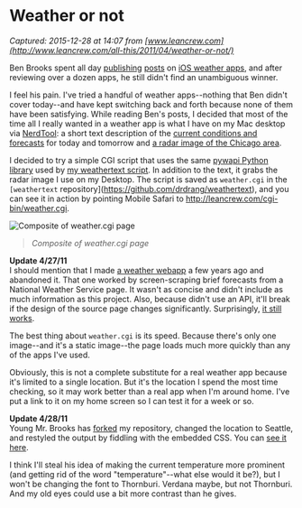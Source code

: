 # Weather or not

_Captured: 2015-12-28 at 14:07 from [www.leancrew.com](http://www.leancrew.com/all-this/2011/04/weather-or-not/)_

Ben Brooks spent all day [publishing](http://brooksreview.net/2011/04/weather/) [posts](http://brooksreview.net/2011/04/seasonality/) on [iOS weather apps](http://brooksreview.net/2011/04/weather-follow-up/), and after reviewing over a dozen apps, he still didn't find an unambiguous winner.

I feel his pain. I've tried a handful of weather apps--nothing that Ben didn't cover today--and have kept switching back and forth because none of them have been satisfying. While reading Ben's posts, I decided that most of the time all I really wanted in a weather app is what I have on my Mac desktop via [NerdTool](http://mutablecode.com/apps/nerdtool): a short text description of the [current conditions and forecasts](http://www.leancrew.com/all-this/2011/03/nerdtool-picts-and-buddhism/) for today and tomorrow and [a radar image of the Chicago area](http://www.leancrew.com/all-this/2011/03/desktop-radar-image-via-nerdtool/).

I decided to try a simple CGI script that uses the same [pywapi Python library](http://code.google.com/p/python-weather-api/) used by [my weathertext script](https://github.com/drdrang/weathertext). In addition to the text, it grabs the radar image I use on my Desktop. The script is saved as `weather.cgi` in the `[weathertext` repository](https://github.com/drdrang/weathertext), and you can see it in action by pointing Mobile Safari to <http://leancrew.com/cgi-bin/weather.cgi>.

![Composite of weather.cgi page](http://www.leancrew.com/all-this/images2011/weather-cgi.png)

> _Composite of weather.cgi page_

**Update 4/27/11**  
I should mention that I made [a weather webapp](http://www.leancrew.com/all-this/2008/05/better-weather-forecasts-for-the-iphone/) a few years ago and abandoned it. That one worked by screen-scraping brief forecasts from a National Weather Service page. It wasn't as concise and didn't include as much information as this project. Also, because didn't use an API, it'll break if the design of the source page changes significantly. Surprisingly, [it still works](http://www.leancrew.com/cgi-bin/nws-naperville.cgi).

The best thing about `weather.cgi` is its speed. Because there's only one image--and it's a static image--the page loads much more quickly than any of the apps I've used.

Obviously, this is not a complete substitute for a real weather app because it's limited to a single location. But it's the location I spend the most time checking, so it may work better than a real app when I'm around home. I've put a link to it on my home screen so I can test it for a week or so.

**Update 4/28/11**  
Young Mr. Brooks has [forked](https://github.com/benbrooks/weathertext/blob/master/weather.cgi) my repository, changed the location to Seattle, and restyled the output by fiddling with the embedded CSS. You can [see it here](http://b3nbrooks.com/cgi-bin/weather.cgi).

I think I'll steal his idea of making the current temperature more prominent (and getting rid of the word "temperature"--what else would it be?), but I won't be changing the font to Thornburi. Verdana maybe, but not Thornburi. And my old eyes could use a bit more contrast than he gives.
